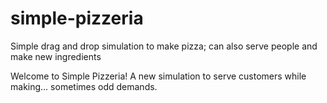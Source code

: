 # simple-pizzeria
Simple drag and drop simulation to make pizza; can also serve people and make new ingredients

Welcome to Simple Pizzeria! A new simulation to serve customers while making... sometimes odd demands.
